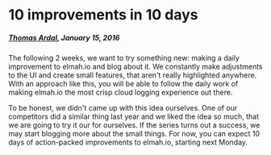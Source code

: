 # 10 improvements in 10 days##### [Thomas Ardal](http://elmah.io/about/), January 15, 2016 The following 2 weeks, we want to try something new: making a daily improvement to elmah.io and blog about it. We constantly make adjustments to the UI and create small features, that aren't really highlighted anywhere. With an approach like this, you will be able to follow the daily work of making elmah.io the most crisp cloud logging experience out there.To be honest, we didn't came up with this idea ourselves. One of our competitors did a similar thing last year and we liked the idea so much, that we are going to try it our for ourselves. If the series turns out a success, we may start blogging more about the small things. For now, you can expect 10 days of action-packed improvements to elmah.io, starting next Monday.